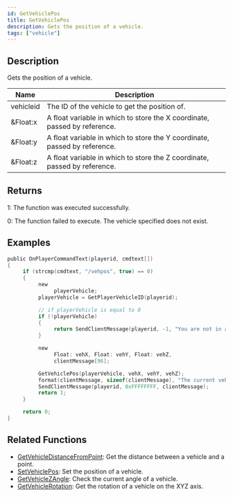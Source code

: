 ```yaml
---
id: GetVehiclePos
title: GetVehiclePos
description: Gets the position of a vehicle.
tags: ["vehicle"]
---
```


## Description

Gets the position of a vehicle.

| Name      | Description                                                               |
| --------- | ------------------------------------------------------------------------- |
| vehicleid | The ID of the vehicle to get the position of.                             |
| &Float:x  | A float variable in which to store the X coordinate, passed by reference. |
| &Float:y  | A float variable in which to store the Y coordinate, passed by reference. |
| &Float:z  | A float variable in which to store the Z coordinate, passed by reference. |

## Returns

1: The function was executed successfully.

0: The function failed to execute. The vehicle specified does not exist.

## Examples

```c
public OnPlayerCommandText(playerid, cmdtext[])
{
     if (strcmp(cmdtext, "/vehpos", true) == 0)
     {
          new
               playerVehicle;
          playerVehicle = GetPlayerVehicleID(playerid);

          // if playerVehicle is equal to 0
          if (!playerVehicle)
          {
               return SendClientMessage(playerid, -1, "You are not in any vehicle!");
          }

          new
               Float: vehX, Float: vehY, Float: vehZ,
               clientMessage[96];

          GetVehiclePos(playerVehicle, vehX, vehY, vehZ);
          format(clientMessage, sizeof(clientMessage), "The current vehicle positions are: %f, %f, %f", vehX, vehY, vehZ);
          SendClientMessage(playerid, 0xFFFFFFFF, clientMessage);
          return 1;
     }

     return 0;
}
```

## Related Functions

- [GetVehicleDistanceFromPoint](GetVehicleDistanceFromPoint.md): Get the distance between a vehicle and a point.
- [SetVehiclePos](SetVehiclePos.md): Set the position of a vehicle.
- [GetVehicleZAngle](GetVehicleZAngle.md): Check the current angle of a vehicle.
- [GetVehicleRotation](GetVehicleRotation.md): Get the rotation of a vehicle on the XYZ axis.

